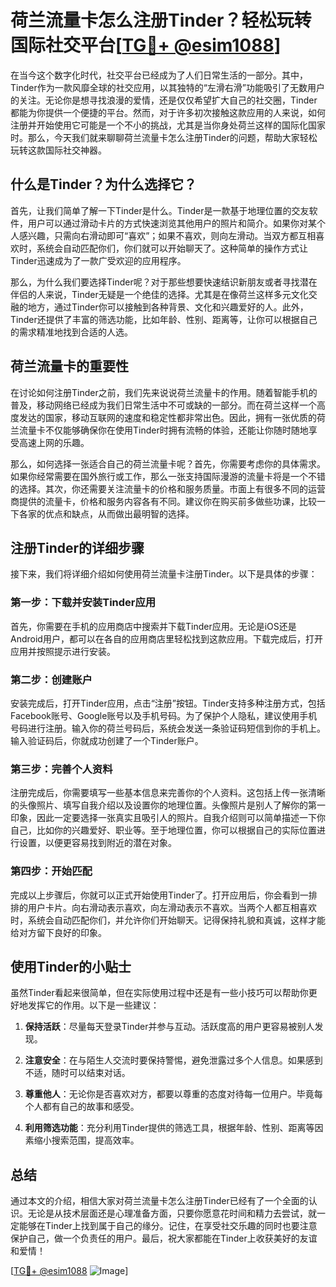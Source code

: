 # 荷兰流量卡怎么注册Tinder？轻松玩转国际社交平台[[TG💪+ @esim1088](https://t.me/s/esim1088)]

在当今这个数字化时代，社交平台已经成为了人们日常生活的一部分。其中，Tinder作为一款风靡全球的社交应用，以其独特的“左滑右滑”功能吸引了无数用户的关注。无论你是想寻找浪漫的爱情，还是仅仅希望扩大自己的社交圈，Tinder都能为你提供一个便捷的平台。然而，对于许多初次接触这款应用的人来说，如何注册并开始使用它可能是一个不小的挑战，尤其是当你身处荷兰这样的国际化国家时。那么，今天我们就来聊聊荷兰流量卡怎么注册Tinder的问题，帮助大家轻松玩转这款国际社交神器。

## 什么是Tinder？为什么选择它？

首先，让我们简单了解一下Tinder是什么。Tinder是一款基于地理位置的交友软件，用户可以通过滑动卡片的方式快速浏览其他用户的照片和简介。如果你对某个人感兴趣，只需向右滑动即可“喜欢”；如果不喜欢，则向左滑动。当双方都互相喜欢时，系统会自动匹配你们，你们就可以开始聊天了。这种简单的操作方式让Tinder迅速成为了一款广受欢迎的应用程序。

那么，为什么我们要选择Tinder呢？对于那些想要快速结识新朋友或者寻找潜在伴侣的人来说，Tinder无疑是一个绝佳的选择。尤其是在像荷兰这样多元文化交融的地方，通过Tinder你可以接触到各种背景、文化和兴趣爱好的人。此外，Tinder还提供了丰富的筛选功能，比如年龄、性别、距离等，让你可以根据自己的需求精准地找到合适的人选。

## 荷兰流量卡的重要性

在讨论如何注册Tinder之前，我们先来说说荷兰流量卡的作用。随着智能手机的普及，移动网络已经成为我们日常生活中不可或缺的一部分。而在荷兰这样一个高度发达的国家，移动互联网的速度和稳定性都非常出色。因此，拥有一张优质的荷兰流量卡不仅能够确保你在使用Tinder时拥有流畅的体验，还能让你随时随地享受高速上网的乐趣。

那么，如何选择一张适合自己的荷兰流量卡呢？首先，你需要考虑你的具体需求。如果你经常需要在国外旅行或工作，那么一张支持国际漫游的流量卡将是一个不错的选择。其次，你还需要关注流量卡的价格和服务质量。市面上有很多不同的运营商提供的流量卡，价格和服务内容各有不同。建议你在购买前多做些功课，比较一下各家的优点和缺点，从而做出最明智的选择。

## 注册Tinder的详细步骤

接下来，我们将详细介绍如何使用荷兰流量卡注册Tinder。以下是具体的步骤：

### 第一步：下载并安装Tinder应用

首先，你需要在手机的应用商店中搜索并下载Tinder应用。无论是iOS还是Android用户，都可以在各自的应用商店里轻松找到这款应用。下载完成后，打开应用并按照提示进行安装。

### 第二步：创建账户

安装完成后，打开Tinder应用，点击“注册”按钮。Tinder支持多种注册方式，包括Facebook账号、Google账号以及手机号码。为了保护个人隐私，建议使用手机号码进行注册。输入你的荷兰号码后，系统会发送一条验证码短信到你的手机上。输入验证码后，你就成功创建了一个Tinder账户。

### 第三步：完善个人资料

注册完成后，你需要填写一些基本信息来完善你的个人资料。这包括上传一张清晰的头像照片、填写自我介绍以及设置你的地理位置。头像照片是别人了解你的第一印象，因此一定要选择一张真实且吸引人的照片。自我介绍则可以简单描述一下你自己，比如你的兴趣爱好、职业等。至于地理位置，你可以根据自己的实际位置进行设置，以便更容易找到附近的潜在对象。

### 第四步：开始匹配

完成以上步骤后，你就可以正式开始使用Tinder了。打开应用后，你会看到一排排的用户卡片。向右滑动表示喜欢，向左滑动表示不喜欢。当两个人都互相喜欢时，系统会自动匹配你们，并允许你们开始聊天。记得保持礼貌和真诚，这样才能给对方留下良好的印象。

## 使用Tinder的小贴士

虽然Tinder看起来很简单，但在实际使用过程中还是有一些小技巧可以帮助你更好地发挥它的作用。以下是一些建议：

1. **保持活跃**：尽量每天登录Tinder并参与互动。活跃度高的用户更容易被别人发现。
   
2. **注意安全**：在与陌生人交流时要保持警惕，避免泄露过多个人信息。如果感到不适，随时可以结束对话。

3. **尊重他人**：无论你是否喜欢对方，都要以尊重的态度对待每一位用户。毕竟每个人都有自己的故事和感受。

4. **利用筛选功能**：充分利用Tinder提供的筛选工具，根据年龄、性别、距离等因素缩小搜索范围，提高效率。

## 总结

通过本文的介绍，相信大家对荷兰流量卡怎么注册Tinder已经有了一个全面的认识。无论是从技术层面还是心理准备方面，只要你愿意花时间和精力去尝试，就一定能够在Tinder上找到属于自己的缘分。记住，在享受社交乐趣的同时也要注意保护自己，做一个负责任的用户。最后，祝大家都能在Tinder上收获美好的友谊和爱情！

[[TG💪+ @esim1088](https://t.me/s/esim1088) ![Image](https://i.postimg.cc/4NQfJmqS/Snipaste-2025-05-13-00-14-12.png)]